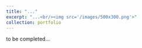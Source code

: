 ```yaml
---
title: "..."
excerpt: "...<br/><img src='/images/500x300.png'>"
collection: portfolio
---
```


to be completed... 
